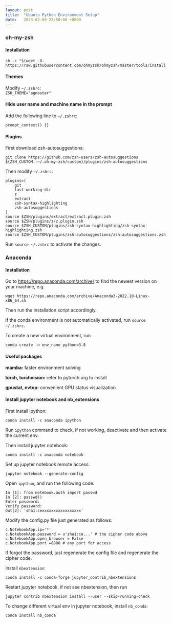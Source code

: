 ```yaml
---
layout: post
title:  "Ubuntu Python Environment Setup"
date:   2023-02-09 23:50:00 +0800
---
```


### oh-my-zsh
#### Installation
```
sh -c "$(wget -O- https://raw.githubusercontent.com/ohmyzsh/ohmyzsh/master/tools/install.sh)"
```
#### Themes
Modify `~/.zshrc`:  
`ZSH_THEME="agnoster"`

#### Hide user name and machine name in the prompt
Add the following line to `~/.zshrc`:
```
prompt_context() {}
```

#### Plugins
First download zsh-autosuggestions:
```
git clone https://github.com/zsh-users/zsh-autosuggestions ${ZSH_CUSTOM:-~/.oh-my-zsh/custom}/plugins/zsh-autosuggestions
```
Then modify `~/.zshrc`:  
```
plugins=(
    git
    last-working-dir
    z 
    extract
    zsh-syntax-highlighting
    zsh-autosuggestions
)
source $ZSH/plugins/extract/extract.plugin.zsh
source $ZSH/plugins/z/z.plugin.zsh
source $ZSH_CUSTOM/plugins/zsh-syntax-highlighting/zsh-syntax-highlighting.zsh
source $ZSH_CUSTOM/plugins/zsh-autosuggestions/zsh-autosuggestions.zsh
```

Run `source ~/.zshrc` to activate the changes.

### Anaconda
#### Installation
Go to https://repo.anaconda.com/archive/ to find the newest version on your machine, e.g.
```
wget https://repo.anaconda.com/archive/Anaconda3-2022.10-Linux-x86_64.sh
```
Then run the installation script accordingly.

If the conda environment is not automatically activated, run `source ~/.zshrc`.

To create a new virtual environment, run
```
conda create -n env_name python=3.8
```

#### Useful packages
**mamba:**  faster environment solving

**torch, torchvision:** refer to pytorch.org to install

**gpustat, nvtop:** convenient GPU status visualization

#### Install jupyter notebook and nb_extensions
First install ipython:
```
conda install -c anaconda ipython
```
Run `ipython` command to check, if not working, deactivate and then activate the current env.

Then install jupyter notebook:
```
conda install -c anaconda notebook
```
Set up jupyter notebook remote access:
```
jupyter notebook --generate-config
```
Open `ipython`, and run the following code:
```
In [1]: from notebook.auth import passwd
In [2]: passwd()
Enter password:
Verify password:
Out[2]: 'sha1:cexxxxxxxxxxxxxxxxx'
```
Modify the config.py file just generated as follows:
```
c.NotebookApp.ip='*'
c.NotebookApp.password = u'sha1:ce...' # the cipher code above
c.NotebookApp.open_browser = False
c.NotebookApp.port =8888 # any port for access
```
If forgot the password, just regenerate the config file and regenerate the cipher code.

Install `nbextension`:
```
conda install -c conda-forge jupyter_contrib_nbextensions
```
Restart jupyter notebook, if not see nbextension, then run
```
jupyter contrib nbextension install --user --skip-running-check
```

To change different virtual env in jupyter notebook, install `nb_conda`:
```
conda install nb_conda
```
